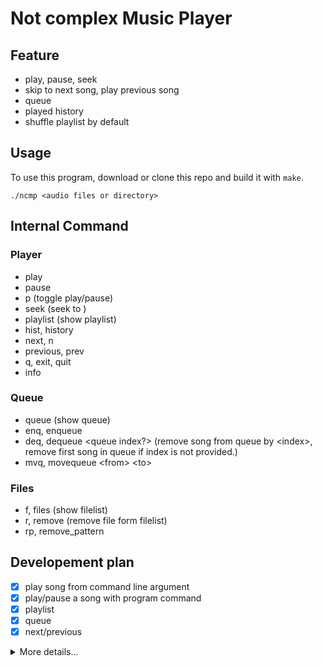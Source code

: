 # Not complex Music Player

## Feature

- play, pause, seek
- skip to next song, play previous song
- queue
- played history
- shuffle playlist by default

## Usage

To use this program, download or clone this repo and build it with `make`.

```shell
./ncmp <audio files or directory>
```

## Internal Command

### Player

- play
- pause
- p (toggle play/pause)
- seek <sec> (seek to <sec>)
- playlist (show playlist)
- hist, history
- next, n
- previous, prev
- q, exit, quit
- info

### Queue

- queue (show queue)
- enq, enqueue <song indices>
- deq, dequeue <queue index?> (remove song from queue by \<index\>, remove first song in queue if index is not provided.)
- mvq, movequeue \<from\> \<to\>

### Files

- f, files (show filelist)
- r, remove (remove file form filelist)
- rp, remove\_pattern <case sensitive pattern>

## Developement plan

- [x] play song from command line argument
- [x] play/pause a song with program command
- [x] playlist
- [x] queue
- [x] next/previous

<details>
<summary>More details...</summary>

```
song_list <- music_dir

song_list -> suffle -> playlist

song_list   -> add
x           -> remove by dir (pattern)

PLAYLIST

WHEN playlist is empty -> resuffle song_list and add it to playlist


QUEUE
x   -> add any song
x   -> remove any song

IF play_queue not empty -> play until it empty
ELSE -> play from playlist

WHEN played the song in queue -> remove from queue


PLAYER
x   -> play
x   -> pause
x   -> seek
x   -> next/prevoius song
x   -> song info

[ ..., previous, current, next, ... ]
[played        ]          [ queue ][ playlist ]
played list
x   -> add last
x   -> remove last


----- data
Queue
Plyed song
Playlist
Song list
Player state

----- input
cmd
x   -> enqueue
x   -> remove from queue
x   -> player command
x   -> show queue
x   -> show playlist
x   -> show song list

----- output
player state => [song name / file name, playing time, song length, volume, play/pause]
queue
playlist
song_list
played song

```
</details>
